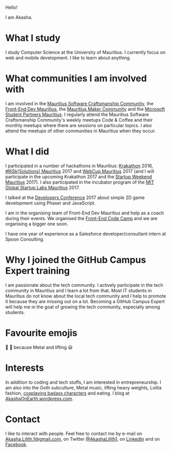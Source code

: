 Hello!

I am Akasha.

# What I study

I study Computer Science at the University of Mauritius. I currently focus on web and mobile development. I like to learn about anything.

# What communities I am involved with

I am involved in the [Mauritius Software Craftsmanship Community](https://www.meetup.com/MauritiusSoftwareCraftsmanshipCommunity), the [Front-End Dev Mauritius](https://www.facebook.com/frontenddevmauritius), the [Mauritius Maker Community](https://www.facebook.com/groups/mauritiusmakers) and the [Microsoft Student Partners Mauritius](https://www.facebook.com/MSPartnersMauritius). I regularly attend the Mauritius Software Craftsmanship Community's weekly meetups Code & Coffee and their monthly meetups where there are sessions on particular topics. I also attend the meetups of other communities in Mauritius when they occur.

# What I did

I participated in a number of hackathons in Mauritius: [Krakathon](http://krakathon.com) 2016, [#RiSk[Solutions] Mauritius](https://www.facebook.com/RisksMu) 2017 and [WebCup Mauritius](https://www.facebook.com/WebCupMaurice) 2017 (and I will participate in the upcoming Krakathon 2017 and the [Startup Weekend Mauritius](https://www.facebook.com/StartupWeekendMUR) 2017). I also participated in the incubator program of the [MIT Global Startup Labs Mauritius](http://www.telecomcampus.mu/mit-gsl-programme) 2017.

I talked at the [Developers Conference](https://conference.mscc.mu) 2017 about simple 2D game development using Phaser and JavaScript. 

I am in the organising team of Front-End Dev Mauritius and help as a coach during their events. We organised the [Front-End Code Camp](https://frontendcodecamp.com) and we are organising a bigger one soon. 

I have one year of experience as a Salesforce developer/consultant intern at Spoon Consulting.

# Why I joined the GitHub Campus Expert training

I am passionate about the tech community. I actively participate in the tech community in Mauritius and I learn a lot from that. Most IT students in Mauritius do not know about the local tech community and I help to promote it because they are missing out on a lot. Becoming a GitHub Campus Expert will help me in the goal of growing the tech community, especially among students.

# Favourite emojis

:metal: :muscle: because Metal and lifting :smiley:

# Interests

In addition to coding and tech stuffs, I am interested in entrepreneurship. I am also into the Goth subculture, Metal music, lifting heavy weights, Lolita fashion, [cosplaying badass characters](https://worldcosplay.net/en/member/Akasha) and eating. I blog at [AkashaOnEarth.wordpress.com](https://AkashaOnEarth.wordpress.com).

# Contact

I like to interact with people. Feel free to contact me by e-mail on Akasha.Lilith.1@gmail.com, on Twitter [@AkashaLilith1](https://twitter.com/AkashaLilith1), on [LinkedIn](https://www.linkedin.com/in/AkashaRojee) and on [Facebook](https://www.facebook.com/Akasha.Lilith.1).
